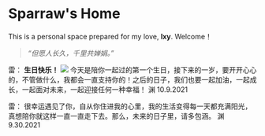 # Sparraw's Home
This is a personal space prepared for my love, **lxy**. Welcome！       

> *“但愿人长久，千里共婵娟。”*

雷：
**生日快乐！**
![](feizhanxia.github.io/images/CFD3BB73-C211-4031-944B-A7990E15DDC7.jpeg)
今天是陪你一起过的第一个生日，接下来的一岁，要开开心心的，不管做什么，我都会一直支持你的！之后的日子，我们也要一起加油，一起成长，一起面对未来，一起迎接任何一种幸福！
渊
10.9.2021

雷：
很幸运遇见了你，自从你住进我的心里，我的生活变得每一天都充满阳光，真想陪你就这样一直一直走下去。那么，未来的日子里，请多包涵。
渊
9.30.2021


